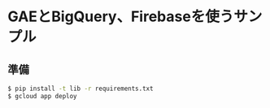 # GAEとBigQuery、Firebaseを使うサンプル

## 準備

```bash
$ pip install -t lib -r requirements.txt
$ gcloud app deploy
```


